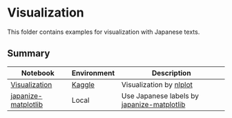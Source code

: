 # Visualization

This folder contains examples for visualization with Japanese texts.

## Summary

| Notebook                                      | Environment                                                                      | Description                                                                                     |
| --------------------------------------------- | -------------------------------------------------------------------------------- | ----------------------------------------------------------------------------------------------- |
| [Visualization](visualization.ipynb)          | [Kaggle](https://www.kaggle.com/sishihara/japanese-text-visualization-by-nlplot) | Visualization by [nlplot](https://github.com/takapy0210/nlplot)                                 |
| [japanize-matplotlib](japanize_matplotlib.py) | Local                                                                            | Use Japanese labels by [japanize-matplotlib](https://github.com/uehara1414/japanize-matplotlib) |
